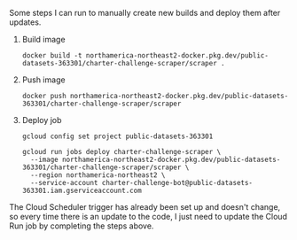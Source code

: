 Some steps I can run to manually create new builds and deploy them after updates.

1. Build image

   ```
   docker build -t northamerica-northeast2-docker.pkg.dev/public-datasets-363301/charter-challenge-scraper/scraper .
   ```

1. Push image

   ```
   docker push northamerica-northeast2-docker.pkg.dev/public-datasets-363301/charter-challenge-scraper/scraper
   ```

1. Deploy job

   ```
   gcloud config set project public-datasets-363301
   ```

   ```
   gcloud run jobs deploy charter-challenge-scraper \
     --image northamerica-northeast2-docker.pkg.dev/public-datasets-363301/charter-challenge-scraper/scraper \
     --region northamerica-northeast2 \
     --service-account charter-challenge-bot@public-datasets-363301.iam.gserviceaccount.com
   ```

The Cloud Scheduler trigger has already been set up and doesn't change, so every time there is an update to the code, I just need to update the Cloud Run job by completing the steps above.
